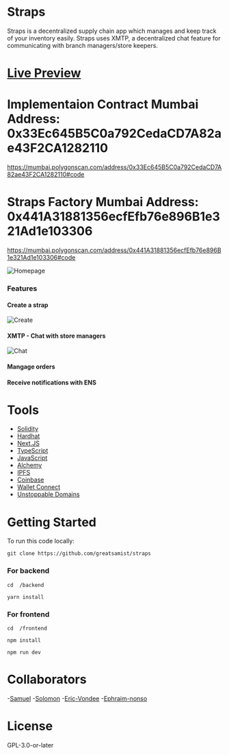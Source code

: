 # Straps

Straps is a decentralized supply chain app which manages and keep track of your inventory easily. Straps uses XMTP, a decentralized chat feature for communicating with branch managers/store keepers.

# [Live Preview](https://straps.vercel.app)

# Implementaion Contract Mumbai Address: 0x33Ec645B5C0a792CedaCD7A82ae43F2CA1282110
https://mumbai.polygonscan.com/address/0x33Ec645B5C0a792CedaCD7A82ae43F2CA1282110#code

# Straps Factory Mumbai Address: 0x441A31881356ecfEfb76e896B1e321Ad1e103306
https://mumbai.polygonscan.com/address/0x441A31881356ecfEfb76e896B1e321Ad1e103306#code

![Homepage](https://github.com/greatsamist/straps/blob/main/.docs/homepage.png)

### Features

#### Create a strap
![Create](https://github.com/greatsamist/straps/blob/main/.docs/create.png)

#### XMTP - Chat with store managers 
![Chat](https://github.com/greatsamist/straps/blob/main/.docs/chat.png)

#### Mangage orders

#### Receive notifications with ENS

# Tools

- [Solidity](https://soliditylang.com)
- [Hardhat](https://Hardhat.org)
- [Next.JS](https://nextjs.org)
- [TypeScript](https://typescriptlang.org)
- [JavaScript](https://javascript.com)
- [Alchemy](https://alchemy.com)
- [IPFS](https://ipfs.io)
- [Coinbase](https://coinbase.com)
- [Wallet Connect](https://walletconnect.com)
- [Unstoppable Domains](https://unstoppabledomains.com)

# Getting Started

To run this code locally:

```
git clone https://github.com/greatsamist/straps
```

### For backend

```
cd  /backend
```

```
yarn install
```

### For frontend

```
cd  /frontend
```

```
npm install
```

```
npm run dev
```

# Collaborators

-[Samuel](https://github.com/greatsamist/) -[Solomon](https://github.com/olajuwon74) -[Eric-Vondee](https://github.com/Eric-Vondee) -[Ephraim-nonso](https://github.com/Ephraim-nonso)

# License

GPL-3.0-or-later
